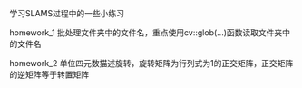 学习SLAMS过程中的一些小练习

homework_1  批处理文件夹中的文件名，重点使用cv::glob(...)函数读取文件夹中的文件名

homework_2  单位四元数描述旋转，旋转矩阵为行列式为1的正交矩阵，正交矩阵的逆矩阵等于转置矩阵
    
